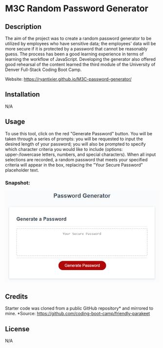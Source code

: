 # M3C Random Password Generator

## Description

The aim of the project was to create a random password generator to be utilized by employees who have sensitive data; the employees' data will be more secure if it is protected by a password that cannot be reasonably guess. The process has been a good learning experience in terms of learning the workflow of JavaScript. Developing the generator also offered good rehearsal of the content learned the third module of the University of Denver Full-Stack Coding Boot Camp.

Website: https://ryantixier.github.io/M3C-password-generator/

## Installation

N/A

## Usage

To use this tool, click on the red "Generate Password" button. You will be taken through a series of prompts: you will be requested to input the desired length of your password; you will also be prompted to specify which character criteria you would like to include (options: upper-/lowercase letters, numbers, and special characters). When all input selections are recorded, a random password that meets your specified criteria will appear in the box, replacing the "Your Secure Password" placeholder text.

### Snapshot:

![Screenshot of Password Generator Page](./assets/M3C-password-generator-mock-up.png)

## Credits

Starter code was cloned from a public GitHub repository* and mirrored to mine.
*Source: https://github.com/coding-boot-camp/friendly-parakeet

## License

N/A
